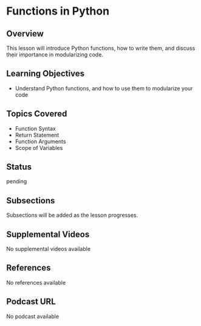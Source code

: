 # Functions in Python

## Overview

This lesson will introduce Python functions, how to write them, and discuss their importance in modularizing code.

## Learning Objectives

- Understand Python functions, and how to use them to modularize your code

## Topics Covered

- Function Syntax
- Return Statement
- Function Arguments
- Scope of Variables

## Status

pending

## Subsections

Subsections will be added as the lesson progresses.

## Supplemental Videos

No supplemental videos available

## References

No references available

## Podcast URL

No podcast available